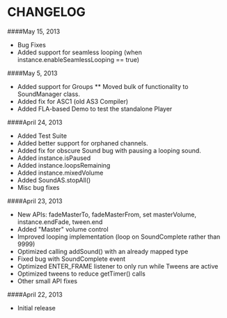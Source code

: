 CHANGELOG
=========
####May 15, 2013
* Bug Fixes
* Added support for seamless looping (when instance.enableSeamlessLooping == true)

####May 5, 2013
* Added support for Groups
** Moved bulk of functionality to SoundManager class.
* Added fix for ASC1 (old AS3 Compiler)
* Added FLA-based Demo to test the standalone Player


####April 24, 2013
* Added Test Suite
* Added better support for orphaned channels. 
* Added fix for obscure Sound bug with pausing a looping sound. 
* Added instance.isPaused
* Added instance.loopsRemaining
* Added instance.mixedVolume
* Added SoundAS.stopAll()
* Misc bug fixes

####April 23, 2013
* New APIs: fadeMasterTo, fadeMasterFrom, set masterVolume, instance.endFade, tween.end
* Added "Master" volume control
* Improved looping implementation (loop on SoundComplete rather than 9999)
* Optimized calling addSound() with an already mapped type
* Fixed bug with SoundComplete event
* Optimized ENTER_FRAME listener to only run while Tweens are active
* Optimized tweens to reduce getTimer() calls
* Other small API fixes


####April 22, 2013
* Initial release